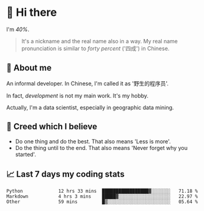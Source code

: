 # 👋 Hi there

I'm *40%*.

> It's a nickname and the real name also in a way.
> My real name pronunciation is similar to *forty percent* ('四成') in Chinese.

## :speech_balloon: About me

An informal developer. In Chinese, I'm called it as '野生的程序员'.

In fact, _development_ is not my main work. It's my hobby.

Actually, I'm a data scientist, especially in geographic data mining.

## :see_no_evil: Creed which I believe

- Do one thing and do the best. That also means 'Less is more'.
- Do the thing until to the end. That also means 'Never forget why you started'.

## :chart_with_upwards_trend: Last 7 days my coding stats

<!--START_SECTION:waka-->

```text
Python             12 hrs 33 mins  █████████████████▓░░░░░░░   71.18 %
Markdown           4 hrs 3 mins    █████▓░░░░░░░░░░░░░░░░░░░   22.97 %
Other              59 mins         █▒░░░░░░░░░░░░░░░░░░░░░░░   05.64 %
```

<!--END_SECTION:waka-->
